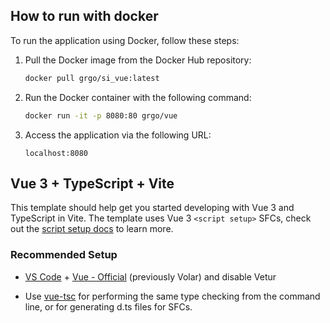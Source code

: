 ## How to run with docker

To run the application using Docker, follow these steps:

1. Pull the Docker image from the Docker Hub repository:

    ```bash
    docker pull grgo/si_vue:latest
    ```

2. Run the Docker container with the following command:

    ```bash
    docker run -it -p 8080:80 grgo/vue
    ```

3. Access the application via the following URL:

    ```
    localhost:8080
    ```

## Vue 3 + TypeScript + Vite

This template should help get you started developing with Vue 3 and TypeScript in Vite. The template uses Vue 3 `<script setup>` SFCs, check out the [script setup docs](https://v3.vuejs.org/api/sfc-script-setup.html#sfc-script-setup) to learn more.

### Recommended Setup

- [VS Code](https://code.visualstudio.com/) + [Vue - Official](https://marketplace.visualstudio.com/items?itemName=Vue.volar) (previously Volar) and disable Vetur

- Use [vue-tsc](https://github.com/vuejs/language-tools/tree/master/packages/tsc) for performing the same type checking from the command line, or for generating d.ts files for SFCs.
